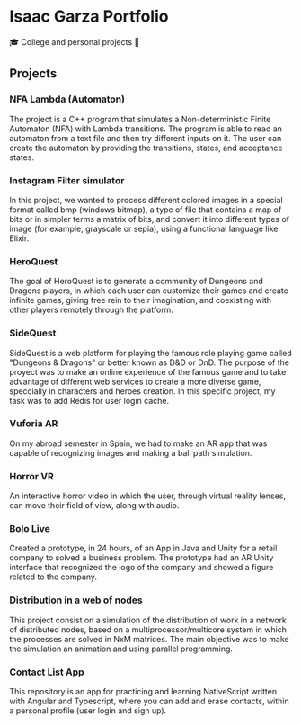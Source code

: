 # Isaac Garza Portfolio
🎓 College and personal projects 🚀

## Projects

### NFA Lambda (Automaton)
The project is a C++ program that simulates a Non-deterministic Finite Automaton (NFA) with Lambda transitions. The program is able to read an automaton from a text file and then try different inputs on it. The user can create the automaton by providing the transitions, states, and acceptance states. 

### Instagram Filter simulator
In this project, we wanted to process different colored images in a special format called bmp (windows bitmap), a type of file that contains a map of bits or in simpler terms a matrix of bits, and convert it into different types of image (for example, grayscale or sepia), using a functional language like Elixir.

### HeroQuest
The goal of HeroQuest is to generate a community of Dungeons and Dragons players, in which each user can customize their games and create infinite games, giving free rein to their imagination, and coexisting with other players remotely through the platform.

### SideQuest
SideQuest is a web platform for playing the famous role playing game called "Dungeons & Dragons" or better known as D&D or DnD. The purpose of the proyect was to make an online experience of the famous game and to take advantage of different web services to create a more diverse game, speccially in characters and heroes creation. In this specific project, my task was to add Redis for user login cache.

### Vuforia AR
On my abroad semester in Spain, we had to make an AR app that was capable of recognizing images and making a ball path simulation.

### Horror VR
An interactive horror video in which the user, through virtual reality lenses, can move their field of view, along with audio.

### Bolo Live
Created a prototype, in 24 hours, of an App in Java and Unity for a retail company to solved a business problem. The prototype had an AR Unity interface that recognized the logo of the company and showed a figure related to the company.

### Distribution in a web of nodes
This project consist on a simulation of the distribution of work in a network of distributed nodes, based on a multiprocessor/multicore system in which the processes are solved in NxM matrices. The main objective was to make the simulation an animation and using parallel programming.

### Contact List App
This repository is an app for practicing and learning NativeScript written with Angular and Typescript, where you can add and erase contacts, within a personal profile (user login and sign up).

